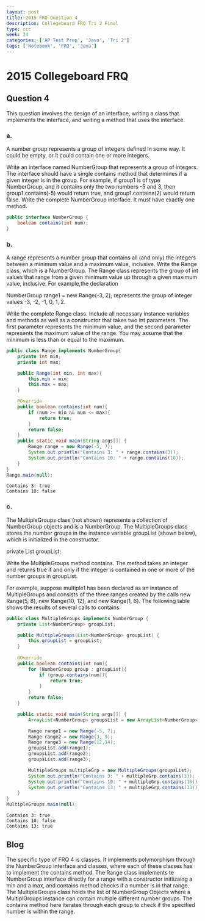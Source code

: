 ```yaml
---
layout: post
title: 2015 FRQ Question 4
description: Collegeboard FRQ Tri 2 Final
type: ccc
week: 24
categories: ['AP Test Prep', 'Java', 'Tri 2']
tags: ['Notebook', 'FRQ', 'Java']
---
```


# 2015 Collegeboard FRQ
## Question 4

This question involves the design of an interface, writing a class that implements the interface, and writing a method that uses the interface.

### a.
A number group represents a group of integers defined in some way. It could be empty, or it could contain one or more integers.

Write an interface named NumberGroup that represents a group of integers. The interface should have a single contains method that determines if a given integer is in the group. For example, if group1 is of type NumberGroup, and it contains only the two numbers -5 and 3, then group1.contains(-5) would return true, and group1.contains(2) would return false.
Write the complete NumberGroup interface. It must have exactly one method.


```java
public interface NumberGroup {
    boolean contains(int num);
}
```

### b. 
A range represents a number group that contains all (and only) the integers between a minimum value and a maximum value, inclusive.
Write the Range class, which is a NumberGroup. The Range class represents the group of int values that range from a given minimum value up through a given maximum value, inclusive. For example,the declaration

NumberGroup range1 = new Range(-3, 2); represents the group of integer values -3, -2, -1, 0, 1, 2.

Write the complete Range class. Include all necessary instance variables and methods as well as a constructor that takes two int parameters. The first parameter represents the minimum value, and the second parameter represents the maximum value of the range. You may assume that the minimum is less than or equal to the maximum.


```java
public class Range implements NumberGroup{
    private int min;
    private int max;

    public Range(int min, int max){
        this.min = min;
        this.max = max;
    }

    @Override
    public boolean contains(int num){
        if (num >= min && num <= max){
            return true;
        }
        return false;
    }
    public static void main(String args[]) {
        Range range = new Range(-5, 7);
        System.out.println("Contains 3: " + range.contains(3));
        System.out.println("Contains 10: " + range.contains(10));
    }
}
Range.main(null);
```

    Contains 3: true
    Contains 10: false


### c. 
The MultipleGroups class (not shown) represents a collection of NumberGroup objects and is a NumberGroup. The MultipleGroups class stores the number groups in the instance variable groupList (shown below), which is initialized in the constructor.

private List<NumberGroup> groupList;

Write the MultipleGroups method contains. The method takes an integer and returns true if and only if the integer is contained in one or more of the number groups in groupList.

For example, suppose multiple1 has been declared as an instance of MultipleGroups and consists of the three ranges created by the calls new Range(5, 8), new Range(10, 12), and new Range(1, 6). The following table shows the results of several calls to contains.


```java
public class MultipleGroups implements NumberGroup {
    private List<NumberGroup> groupList;

    public MultipleGroups(List<NumberGroup> groupList) {
        this.groupList = groupList;
    }
    
    @Override
    public boolean contains(int num){
        for (NumberGroup group : groupList){
            if (group.contains(num)){
                return true;
            }
        }
        return false;
    }

    public static void main(String args[]) {
        ArrayList<NumberGroup> groupsList = new ArrayList<NumberGroup>();

        Range range1 = new Range(-5, 7);
        Range range2 = new Range(3, 9);
        Range range3 = new Range(12,14);
        groupsList.add(range1); 
        groupsList.add(range2); 
        groupsList.add(range3);

        MultipleGroups multipleGrp = new MultipleGroups(groupsList);
        System.out.println("Contains 3: " + multipleGrp.contains(3));
        System.out.println("Contains 10: " + multipleGrp.contains(10));
        System.out.println("Contains 13: " + multipleGrp.contains(13));
    }
}
MultipleGroups.main(null);
```

    Contains 3: true
    Contains 10: false
    Contains 13: true


## Blog
The specific type of FRQ 4 is classes. It implements polymorphism through the NumberGroup interface and classes, where each of these classes has to implement the contains method. The Range class implements te NumberGroup interface directly for a range with a constructor initlizaing a min and a max, and contains method checks if a number is in that range. The MultipleGroups class holds the list of NumberGroup Objects where a MultiplGroups instance can contain multiple different number groups. The contains method here iterates through each group to check if the specified number is within the range. 
